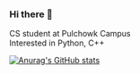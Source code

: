 ### Hi there 👋

<!--
**aayushprime/aayushprime** is a ✨ _special_ ✨ repository because its `README.md` (this file) appears on your GitHub profile.

Here are some ideas to get you started:




-->

CS student at Pulchowk Campus  
Interested in Python, C++

[![Anurag's GitHub stats](https://github-readme-stats.vercel.app/api?username=aayushprime&show_icons=true&theme=dark)](https://github.com/anuraghazra/github-readme-stats)
